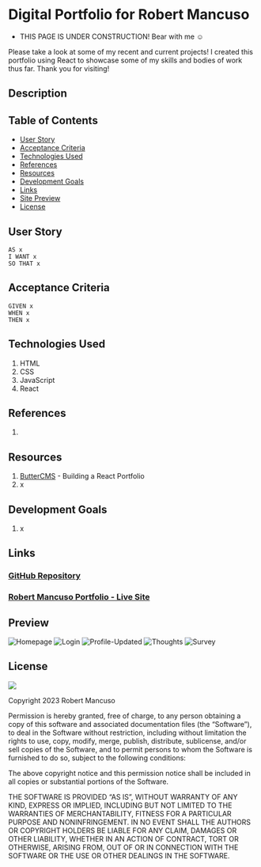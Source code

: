 # Digital Portfolio for Robert Mancuso
- THIS PAGE IS UNDER CONSTRUCTION! Bear with me ☺

Please take a look at some of my recent and current projects! I created this portfolio using React to showcase some of my skills and bodies of work thus far.  Thank you for visiting!

## Description

## Table of Contents
- [User Story](#user-story)
- [Acceptance Criteria](#acceptance-criteria)
- [Technologies Used](#technologies-used)
- [References](#references)
- [Resources](#resources)
- [Development Goals](#development-goals)
- [Links](#links)
- [Site Preview](#preview)
- [License](#license)

## User Story
```
AS x
I WANT x
SO THAT x
```

## Acceptance Criteria
```
GIVEN x
WHEN x
THEN x
```

## Technologies Used
1. HTML
2. CSS
3. JavaScript
4. React

## References
1. 

## Resources
1. <a href="https://buttercms.com/blog/build-a-portfolio-website-with-react/">ButterCMS</a> - Building a React Portfolio
2. x

## Development Goals
1. x

## Links

### <a href="https://github.com/bmancuso3/Robert-Mancuso-Portfolio">GitHub Repository</a>
### <a href="">Robert Mancuso Portfolio - Live Site</a>

## Preview
![Homepage](assets/home.png)
![Login](assets/login.png)
![Profile-Updated](assets/profile2.png)
![Thoughts](assets/thoughts.png)
![Survey](assets/survey.png)


## License

<img src='https://img.shields.io/badge/License-MIT-yellow.svg?style=for-the-badge'>

Copyright 2023 Robert Mancuso

Permission is hereby granted, free of charge, to any person obtaining a copy of this software and associated documentation files (the “Software”), to deal in the Software without restriction, including without limitation the rights to use, copy, modify, merge, publish, distribute, sublicense, and/or sell copies of the Software, and to permit persons to whom the Software is furnished to do so, subject to the following conditions:

The above copyright notice and this permission notice shall be included in all copies or substantial portions of the Software.

THE SOFTWARE IS PROVIDED “AS IS”, WITHOUT WARRANTY OF ANY KIND, EXPRESS OR IMPLIED, INCLUDING BUT NOT LIMITED TO THE WARRANTIES OF MERCHANTABILITY, FITNESS FOR A PARTICULAR PURPOSE AND NONINFRINGEMENT. IN NO EVENT SHALL THE AUTHORS OR COPYRIGHT HOLDERS BE LIABLE FOR ANY CLAIM, DAMAGES OR OTHER LIABILITY, WHETHER IN AN ACTION OF CONTRACT, TORT OR OTHERWISE, ARISING FROM, OUT OF OR IN CONNECTION WITH THE SOFTWARE OR THE USE OR OTHER DEALINGS IN THE SOFTWARE.